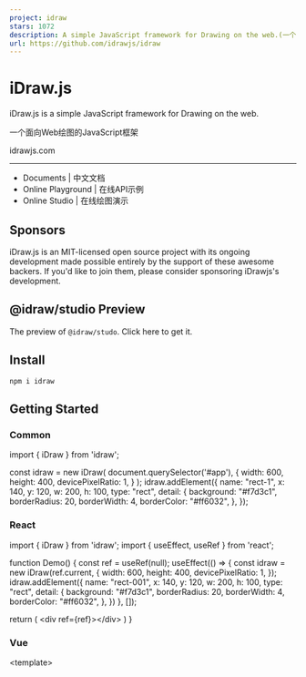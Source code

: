 ```yaml
---
project: idraw
stars: 1072
description: A simple JavaScript framework for Drawing on the web.(一个面向Web绘图的JavaScript框架)
url: https://github.com/idrawjs/idraw
---
```


iDraw.js
========

iDraw.js is a simple JavaScript framework for Drawing on the web.

一个面向Web绘图的JavaScript框架

idrawjs.com

* * *

-   Documents | 中文文档
-   Online Playground | 在线API示例
-   Online Studio | 在线绘图演示

Sponsors
--------

iDraw.js is an MIT-licensed open source project with its ongoing development made possible entirely by the support of these awesome backers. If you'd like to join them, please consider sponsoring iDrawjs's development.

@idraw/studio Preview
---------------------

The preview of `@idraw/studo`. Click here to get it.

Install
-------

```
npm i idraw
```

Getting Started
---------------

### Common

import { iDraw } from 'idraw';

const idraw \= new iDraw(
  document.querySelector('#app'),
  {
    width: 600,
    height: 400,
    devicePixelRatio: 1,
  }
);
idraw.addElement({
  name: "rect-1",
  x: 140,
  y: 120,
  w: 200,
  h: 100,
  type: "rect",
  detail: {
    background: "#f7d3c1",
    borderRadius: 20,
    borderWidth: 4,
    borderColor: "#ff6032",
  },
});

### React

import { iDraw } from 'idraw';
import { useEffect, useRef } from 'react';

function Demo() {
  const ref \= useRef(null);
  useEffect(() \=> {
    const idraw \= new iDraw(ref.current, {
      width: 600,
      height: 400, 
      devicePixelRatio: 1,
    });
    idraw.addElement({
      name: "rect-001",
      x: 140,
      y: 120,
      w: 200,
      h: 100,
      type: "rect",
      detail: {
        background: "#f7d3c1",
        borderRadius: 20,
        borderWidth: 4,
        borderColor: "#ff6032",
      },
    })
  }, \[\]);

  return (
    <div ref\={ref}\></div\>
  )
}

### Vue

<template\>
  <div ref\="mount"\></div\>
</template\>

<script setup \>
import { iDraw } from 'idraw';
import { ref, onMounted } from 'vue'
const mount \= ref();

onMounted(() \=> {
  const idraw \= new iDraw(mount.value, {
    width: 600,
    height: 400, 
    devicePixelRatio: 1,
  });
  idraw.addElement({
    name: "rect-001",
    x: 140,
    y: 120,
    w: 200,
    h: 100,
    type: "rect",
    detail: {
      background: "#f7d3c1",
      borderRadius: 20,
      borderWidth: 4,
      borderColor: "#ff6032",
    },
  })
})
</script\>

Contributing
------------

We appreciate your help!

To contribute, please follow the steps:

-   `git clone git@github.com:idrawjs/idraw.git`
-   `cd idraw`
-   `pnpm i`
-   `npm run dev`
